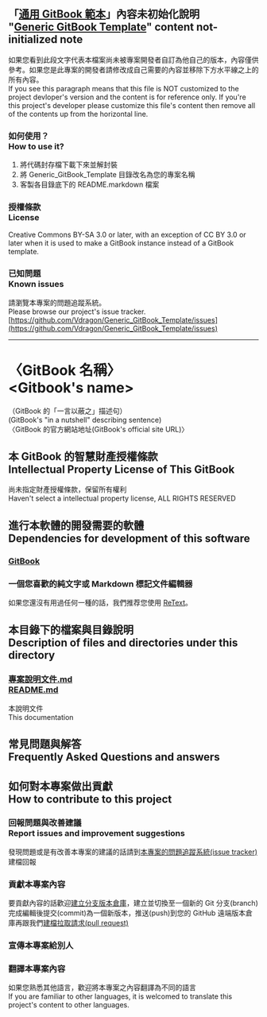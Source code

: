 ## 「[通用 GitBook 範本](https://github.com/Vdragon/Generic_GitBook_Template)」內容未初始化說明<br />"[Generic GitBook Template](https://github.com/Vdragon/Generic_GitBook_Template)" content not-initialized note
如果您看到此段文字代表本檔案尚未被專案開發者自訂為他自己的版本，內容僅供參考。如果您是此專案的開發者請修改成自己需要的內容並移除下方水平線之上的所有內容。  
If you see this paragraph means that this file is NOT customized to the project devloper's version and the content is for reference only.  If you're this project's developer please customize this file's content then remove all of the contents up from the horizontal line.

### 如何使用？<br />How to use it?
1. 將代碼封存檔下載下來並解封裝
2. 將 Generic_GitBook_Template 目錄改名為您的專案名稱
3. 客製各目錄底下的 README.markdown 檔案

### 授權條款<br />License
Creative Commons BY-SA 3.0 or later, with an exception of CC BY 3.0 or later when it is used to make a GitBook instance instead of a GitBook template.

### 已知問題<br />Known issues
請瀏覽本專案的問題追蹤系統。  
Please browse our project's issue tracker.  
[https://github.com/Vdragon/Generic_GitBook_Template/issues](https://github.com/Vdragon/Generic_GitBook_Template/issues)

----------------------------------

# 〈GitBook 名稱〉<br />&lt;Gitbook's name&gt;
（GitBook 的「一言以蔽之」描述句）  
(GitBook's "in a nutshell" describing sentence)  
〈GitBook 的官方網站地址(GitBook's official site URL)〉

## 本 GitBook 的智慧財產授權條款<br />Intellectual Property License of This GitBook
尚未指定財產授權條款，保留所有權利  
Haven't select a intellectual property license, ALL RIGHTS RESERVED

## 進行本軟體的開發需要的軟體<br />Dependencies for development of this software
### [GitBook](https://github.com/GitbookIO/gitbook)

### 一個您喜歡的純文字或 Markdown 標記文件編輯器
如果您還沒有用過任何一種的話，我們推荐您使用 [ReText](https://sourceforge.net/projects/retext/)。

## 本目錄下的檔案與目錄說明<br />Description of files and directories under this directory
### [專案說明文件.md<br />README.md](README.md)
本說明文件  
This documentation

## 常見問題與解答<br />Frequently Asked Questions and answers

## 如何對本專案做出貢獻<br />How to contribute to this project
### 回報問題與改善建議<br />Report issues and improvement suggestions
發現問題或是有改善本專案的建議的話請到[本專案的問題追蹤系統(issue tracker)](../../issues)建檔回報

### 貢獻本專案內容
要貢獻內容的話歡迎[建立分支版本倉庫](../../fork)，建立並切換至一個新的 Git 分支(branch)完成編輯後提交(commit)為一個新版本，推送(push)到您的 GitHub 遠端版本倉庫再跟我們[建檔拉取請求(pull request)](../../pull/new)

### 宣傳本專案給別人

### 翻譯本專案內容
如果您熟悉其他語言，歡迎將本專案之內容翻譯為不同的語言  
If you are familiar to other languages, it is welcomed to translate this project's content to other languages.

